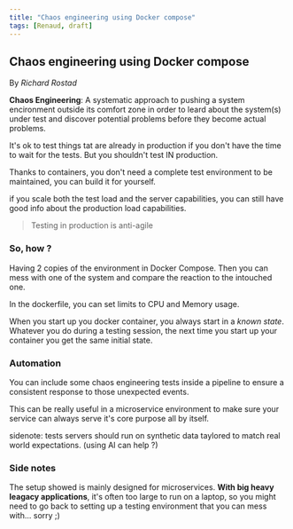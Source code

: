 ```yaml
---
title: "Chaos engineering using Docker compose"
tags: [Renaud, draft]
---
```


## Chaos engineering using Docker compose
By _Richard Rostad_

**Chaos Engineering**: A systematic approach to pushing a system encironment outside its comfort zone in order to leard about the system(s) under test and discover potential problems before they become actual problems.

It's ok to test things tat are already in production if you don't have the time to wait for the tests. But you shouldn't test IN production.

Thanks to containers, you don't need a complete test environment to be maintained, you can build it for yourself.

if you scale both the test load and the server capabilities, you can still have good info about the production load capabilities.

>Testing in production is anti-agile

### So, how ?

Having 2 copies of the environment in Docker Compose. Then you can mess with one of the system and compare the reaction to the intouched one.

In the dockerfile, you can set limits to CPU and Memory usage.

When you start up you docker container, you always start in a _known state_.
Whatever you do during a testing session, the next time you start up your container you get the same initial state.

### Automation

You can include some chaos engineering tests inside a pipeline to ensure a consistent response to those unexpected events.

This can be really useful in a microservice environment to make sure your service can always serve it's core purpose all by itself.


sidenote: tests servers should run on synthetic data taylored to match real world expectations. (using AI can help ?)

### Side notes

The setup showed is mainly designed for microservices.
**With big heavy leagacy applications**, it's often too large to run on a laptop, so you might need to go back to setting up a testing environment that you can mess with... sorry ;)

